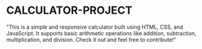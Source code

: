 # CALCULATOR-PROJECT
"This is a simple and responsive calculator built using HTML, CSS, and JavaScript. It supports basic arithmetic operations like addition, subtraction, multiplication, and division. Check it out and feel free to contribute!"
